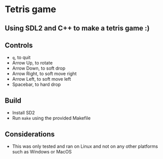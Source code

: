 # Tetris game

## Using SDL2 and C++ to make a tetris game :)

## Controls

 - `q`, to quit
 - Arrow Up, to rotate
 - Arrow Down, to soft drop
 - Arrow Right, to soft move right
 - Arrow Left, to soft move left
 - Spacebar, to hard drop

## Build

- Install SD2
- Run `make` using the provided Makefile

## Considerations

- This was only tested and ran on Linux and not on any other platforms such as Windows or MacOS
